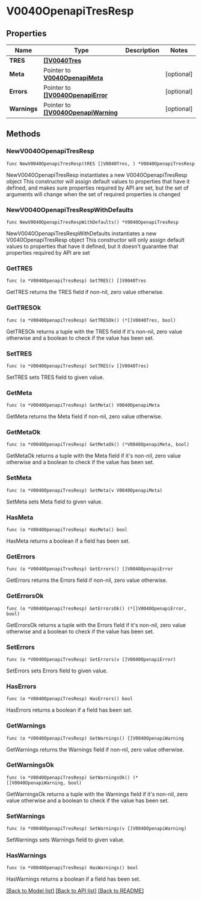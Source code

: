# V0040OpenapiTresResp

## Properties

Name | Type | Description | Notes
------------ | ------------- | ------------- | -------------
**TRES** | [**[]V0040Tres**](V0040Tres.md) |  | 
**Meta** | Pointer to [**V0040OpenapiMeta**](V0040OpenapiMeta.md) |  | [optional] 
**Errors** | Pointer to [**[]V0040OpenapiError**](V0040OpenapiError.md) |  | [optional] 
**Warnings** | Pointer to [**[]V0040OpenapiWarning**](V0040OpenapiWarning.md) |  | [optional] 

## Methods

### NewV0040OpenapiTresResp

`func NewV0040OpenapiTresResp(tRES []V0040Tres, ) *V0040OpenapiTresResp`

NewV0040OpenapiTresResp instantiates a new V0040OpenapiTresResp object
This constructor will assign default values to properties that have it defined,
and makes sure properties required by API are set, but the set of arguments
will change when the set of required properties is changed

### NewV0040OpenapiTresRespWithDefaults

`func NewV0040OpenapiTresRespWithDefaults() *V0040OpenapiTresResp`

NewV0040OpenapiTresRespWithDefaults instantiates a new V0040OpenapiTresResp object
This constructor will only assign default values to properties that have it defined,
but it doesn't guarantee that properties required by API are set

### GetTRES

`func (o *V0040OpenapiTresResp) GetTRES() []V0040Tres`

GetTRES returns the TRES field if non-nil, zero value otherwise.

### GetTRESOk

`func (o *V0040OpenapiTresResp) GetTRESOk() (*[]V0040Tres, bool)`

GetTRESOk returns a tuple with the TRES field if it's non-nil, zero value otherwise
and a boolean to check if the value has been set.

### SetTRES

`func (o *V0040OpenapiTresResp) SetTRES(v []V0040Tres)`

SetTRES sets TRES field to given value.


### GetMeta

`func (o *V0040OpenapiTresResp) GetMeta() V0040OpenapiMeta`

GetMeta returns the Meta field if non-nil, zero value otherwise.

### GetMetaOk

`func (o *V0040OpenapiTresResp) GetMetaOk() (*V0040OpenapiMeta, bool)`

GetMetaOk returns a tuple with the Meta field if it's non-nil, zero value otherwise
and a boolean to check if the value has been set.

### SetMeta

`func (o *V0040OpenapiTresResp) SetMeta(v V0040OpenapiMeta)`

SetMeta sets Meta field to given value.

### HasMeta

`func (o *V0040OpenapiTresResp) HasMeta() bool`

HasMeta returns a boolean if a field has been set.

### GetErrors

`func (o *V0040OpenapiTresResp) GetErrors() []V0040OpenapiError`

GetErrors returns the Errors field if non-nil, zero value otherwise.

### GetErrorsOk

`func (o *V0040OpenapiTresResp) GetErrorsOk() (*[]V0040OpenapiError, bool)`

GetErrorsOk returns a tuple with the Errors field if it's non-nil, zero value otherwise
and a boolean to check if the value has been set.

### SetErrors

`func (o *V0040OpenapiTresResp) SetErrors(v []V0040OpenapiError)`

SetErrors sets Errors field to given value.

### HasErrors

`func (o *V0040OpenapiTresResp) HasErrors() bool`

HasErrors returns a boolean if a field has been set.

### GetWarnings

`func (o *V0040OpenapiTresResp) GetWarnings() []V0040OpenapiWarning`

GetWarnings returns the Warnings field if non-nil, zero value otherwise.

### GetWarningsOk

`func (o *V0040OpenapiTresResp) GetWarningsOk() (*[]V0040OpenapiWarning, bool)`

GetWarningsOk returns a tuple with the Warnings field if it's non-nil, zero value otherwise
and a boolean to check if the value has been set.

### SetWarnings

`func (o *V0040OpenapiTresResp) SetWarnings(v []V0040OpenapiWarning)`

SetWarnings sets Warnings field to given value.

### HasWarnings

`func (o *V0040OpenapiTresResp) HasWarnings() bool`

HasWarnings returns a boolean if a field has been set.


[[Back to Model list]](../README.md#documentation-for-models) [[Back to API list]](../README.md#documentation-for-api-endpoints) [[Back to README]](../README.md)


